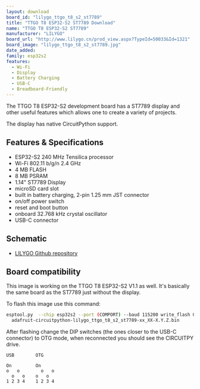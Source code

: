 ```yaml
---
layout: download
board_id: "lilygo_ttgo_t8_s2_st7789"
title: "TTGO T8 ESP32-S2 ST7789 Download"
name: "TTGO T8 ESP32-S2 ST7789"
manufacturer: "LILYGO"
board_url: "http://www.lilygo.cn/prod_view.aspx?TypeId=50033&Id=1321"
board_image: "lilygo_ttgo_t8_s2_st7789.jpg"
date_added:
family: esp32s2
features:
  - Wi-Fi
  - Display 
  - Battery Charging
  - USB-C
  - Breadboard-Friendly
---
```


The TTGO T8 ESP32-S2 development board has a ST7789 display and other useful features which allows one to create a variety of projects.

The display has native CircuitPython support.

## Features & Specifications

 - ESP32-S2 240 MHz Tensilica processor
 - Wi-Fi 802.11 b/g/n 2.4 GHz
 - 4 MB FLASH
 - 8 MB PSRAM
 - 1.14" ST7789 Display
 - microSD card slot
 - built in battery charging, 2-pin 1.25 mm JST connector
 - on/off power switch
 - reset and boot button
 - onboard 32.768 kHz crystal oscillator
 - USB-C connector

## Schematic
- [LILYGO Github repository](https://github.com/Xinyuan-LilyGO/LilyGo-T-Display-S2)

## Board compatibility

This image is working on the TTGO T8 ESP32-S2 V1.1 as well.
It's basically the same board as the ST7789 just without the display.

To flash this image use this command:

```sh
esptool.py  --chip esp32s2 --port (COMPORT) --baud 115200 write_flash 0x000 \
  adafruit-circuitpython-lilygo_ttgo_t8_s2_st7789-xx_XX-X.Y.Z.bin
```

After flashing change the DIP switches (the ones closer to the USB-C connector) to OTG mode, when reconnected you should see the CIRCUITPY drive.

```text
USB        OTG

On         On
o   o        o   o
  o   o    o   o
1 2 3 4    1 2 3 4
```
